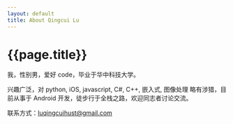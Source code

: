 ```yaml
---
layout: default
title: About Qingcui Lu
---
```


<div class="post">
	<h1 class="pageTitle"> {{page.title}} </h1>
	<img src="{{ '/assets/img/touring.jpg' | prepend: site.baseurl }}" alt="">
</div>
我，性别男，爱好 code，毕业于华中科技大学。

兴趣广泛，对 python, iOS, javascript, C#, C++, 嵌入式, 图像处理 略有涉猎，目前从事于 Android 开发，徒步行于全栈之路，欢迎同志者讨论交流。

联系方式：luqingcuihust@gmail.com
